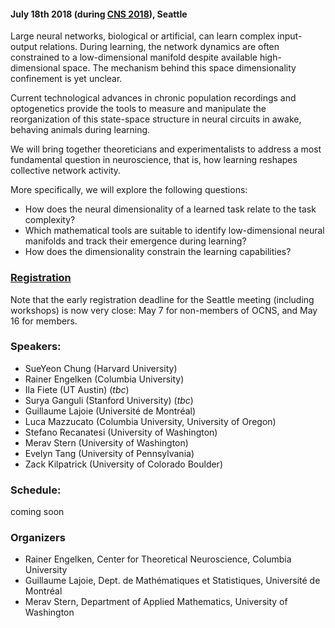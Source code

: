 #### **July 18th 2018 (during [CNS 2018](https://ocns.memberclicks.net/cns-2018 "CNS 2018")), Seattle**

Large neural networks, biological or artificial, can learn complex input-output relations. During learning, the network dynamics are often constrained to a low-dimensional manifold despite available high-dimensional space. The mechanism behind this space dimensionality confinement is yet unclear. 

Current technological advances in chronic population recordings and optogenetics provide the tools to measure and manipulate the reorganization of this state-space structure in neural circuits in awake, behaving animals during learning. 

We will bring together theoreticians and experimentalists to address a most fundamental question in neuroscience, that is, how learning reshapes collective network activity. 

More specifically, we will explore the following questions: 
* How does the neural dimensionality of a learned task relate to the task complexity? 
* Which mathematical tools are suitable to identify low-dimensional neural manifolds and track their emergence during learning?
* How does the dimensionality constrain the learning capabilities?

### [Registration](https://ocns.memberclicks.net/cns-2018 "CNS 2018 registration")
Note that the early registration deadline for the Seattle meeting (including workshops) is now very close: May 7 for non-members of OCNS, and May 16 for members.

### Speakers: 
* SueYeon Chung (Harvard University)
* Rainer Engelken (Columbia University)
* Ila Fiete  (UT Austin) (*tbc*)
* Surya Ganguli (Stanford University) (*tbc*)
* Guillaume Lajoie (Université de Montréal)
* Luca Mazzucato (Columbia University, University of Oregon)
* Stefano Recanatesi (University of Washington)
* Merav Stern (University of Washington)
* Evelyn Tang (University of Pennsylvania)
* Zack Kilpatrick (University of Colorado Boulder)


### Schedule: 
coming soon

### Organizers

* Rainer Engelken, Center for Theoretical Neuroscience, Columbia University
* Guillaume Lajoie, Dept. de Mathématiques et Statistiques, Université de Montréal
* Merav Stern, Department of Applied Mathematics, University of Washington

